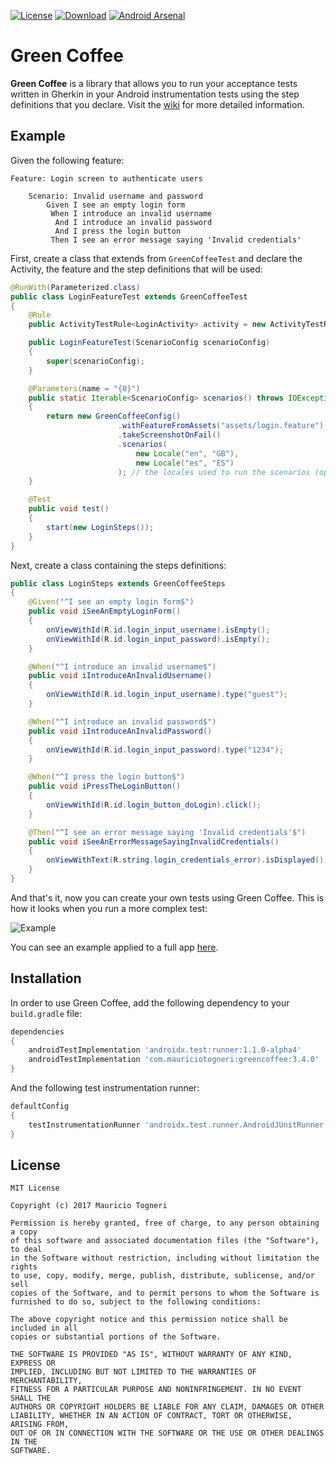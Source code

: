 [![License](https://img.shields.io/badge/license-MIT-green.svg)](https://github.com/mauriciotogneri/green-coffee/blob/master/LICENSE.md)
[![Download](https://api.bintray.com/packages/mauriciotogneri/maven/greencoffee/images/download.svg)](https://bintray.com/mauriciotogneri/maven/greencoffee/_latestVersion)
[![Android Arsenal](https://img.shields.io/badge/Android%20Arsenal-green--coffee-green.svg?style=true)](https://android-arsenal.com/details/1/4313)

# Green Coffee
**Green Coffee** is a library that allows you to run your acceptance tests written in Gherkin in your Android instrumentation tests using the step definitions that you declare. Visit the [wiki](https://github.com/mauriciotogneri/green-coffee/wiki) for more detailed information.

## Example

Given the following feature:

```gherkin
Feature: Login screen to authenticate users

	Scenario: Invalid username and password
        Given I see an empty login form
         When I introduce an invalid username
          And I introduce an invalid password
          And I press the login button
         Then I see an error message saying 'Invalid credentials'
```

First, create a class that extends from `GreenCoffeeTest` and declare the Activity, the feature and the step definitions that will be used:

```java
@RunWith(Parameterized.class)
public class LoginFeatureTest extends GreenCoffeeTest
{
    @Rule
    public ActivityTestRule<LoginActivity> activity = new ActivityTestRule<>(LoginActivity.class);

    public LoginFeatureTest(ScenarioConfig scenarioConfig)
    {
        super(scenarioConfig);
    }

    @Parameters(name = "{0}")
    public static Iterable<ScenarioConfig> scenarios() throws IOException
    {
        return new GreenCoffeeConfig()
                        .withFeatureFromAssets("assets/login.feature")
                        .takeScreenshotOnFail()
                        .scenarios(
                            new Locale("en", "GB"),
                            new Locale("es", "ES")
                        ); // the locales used to run the scenarios (optional)
    }

    @Test
    public void test()
    {
        start(new LoginSteps());
    }
}
```

Next, create a class containing the steps definitions:

```java
public class LoginSteps extends GreenCoffeeSteps
{
    @Given("^I see an empty login form$")
    public void iSeeAnEmptyLoginForm()
    {
        onViewWithId(R.id.login_input_username).isEmpty();
        onViewWithId(R.id.login_input_password).isEmpty();
    }

    @When("^I introduce an invalid username$")
    public void iIntroduceAnInvalidUsername()
    {
        onViewWithId(R.id.login_input_username).type("guest");
    }

    @When("^I introduce an invalid password$")
    public void iIntroduceAnInvalidPassword()
    {
        onViewWithId(R.id.login_input_password).type("1234");
    }

    @When("^I press the login button$")
    public void iPressTheLoginButton()
    {
        onViewWithId(R.id.login_button_doLogin).click();
    }

    @Then("^I see an error message saying 'Invalid credentials'$")
    public void iSeeAnErrorMessageSayingInvalidCredentials()
    {
        onViewWithText(R.string.login_credentials_error).isDisplayed();
    }
}
```

And that's it, now you can create your own tests using Green Coffee. This is how it looks when you run a more complex test:

![Example](http://i.imgur.com/4rMK1KK.gif)

You can see an example applied to a full app [here](https://github.com/vndly/green-coffee-example).

## Installation
In order to use Green Coffee, add the following dependency to your `build.gradle` file:

```groovy
dependencies
{
    androidTestImplementation 'androidx.test:runner:1.1.0-alpha4'
    androidTestImplementation 'com.mauriciotogneri:greencoffee:3.4.0'
}
```

And the following test instrumentation runner:
```groovy
defaultConfig
{
    testInstrumentationRunner 'androidx.test.runner.AndroidJUnitRunner'
}
```

## License

    MIT License

    Copyright (c) 2017 Mauricio Togneri

    Permission is hereby granted, free of charge, to any person obtaining a copy
    of this software and associated documentation files (the "Software"), to deal
    in the Software without restriction, including without limitation the rights
    to use, copy, modify, merge, publish, distribute, sublicense, and/or sell
    copies of the Software, and to permit persons to whom the Software is
    furnished to do so, subject to the following conditions:

    The above copyright notice and this permission notice shall be included in all
    copies or substantial portions of the Software.

    THE SOFTWARE IS PROVIDED "AS IS", WITHOUT WARRANTY OF ANY KIND, EXPRESS OR
    IMPLIED, INCLUDING BUT NOT LIMITED TO THE WARRANTIES OF MERCHANTABILITY,
    FITNESS FOR A PARTICULAR PURPOSE AND NONINFRINGEMENT. IN NO EVENT SHALL THE
    AUTHORS OR COPYRIGHT HOLDERS BE LIABLE FOR ANY CLAIM, DAMAGES OR OTHER
    LIABILITY, WHETHER IN AN ACTION OF CONTRACT, TORT OR OTHERWISE, ARISING FROM,
    OUT OF OR IN CONNECTION WITH THE SOFTWARE OR THE USE OR OTHER DEALINGS IN THE
    SOFTWARE.